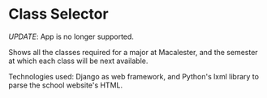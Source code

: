 Class Selector
==============

*UPDATE*: App is no longer supported.

Shows all the classes required for a major at Macalester, and the semester at which each class will be next available.

Technologies used: Django as web framework, and Python's lxml library to parse the school website's HTML.

